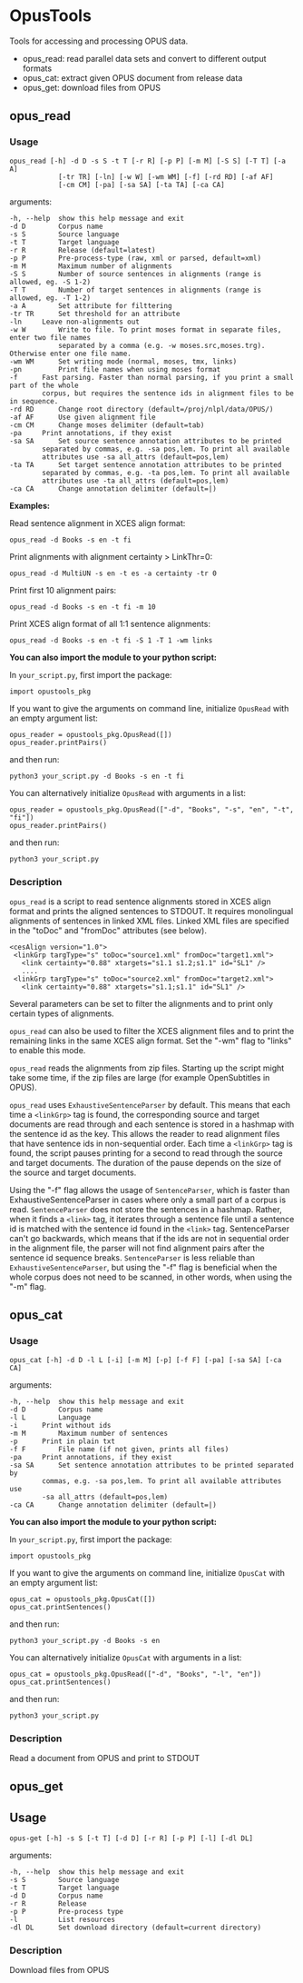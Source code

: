 # OpusTools

Tools for accessing and processing OPUS data.

* opus_read: read parallel data sets and convert to different output formats
* opus_cat: extract given OPUS document from release data
* opus_get: download files from OPUS

## opus_read

### Usage

```
opus_read [-h] -d D -s S -t T [-r R] [-p P] [-m M] [-S S] [-T T] [-a A]
			[-tr TR] [-ln] [-w W] [-wm WM] [-f] [-rd RD] [-af AF]
			[-cm CM] [-pa] [-sa SA] [-ta TA] [-ca CA]
```

arguments:

```
-h, --help	show this help message and exit
-d D		Corpus name
-s S		Source language
-t T		Target language
-r R		Release (default=latest)
-p P		Pre-process-type (raw, xml or parsed, default=xml)
-m M		Maximum number of alignments
-S S		Number of source sentences in alignments (range is allowed, eg. -S 1-2)
-T T		Number of target sentences in alignments (range is allowed, eg. -T 1-2)
-a A		Set attribute for filttering
-tr TR		Set threshold for an attribute
-ln		Leave non-alignments out
-w W		Write to file. To print moses format in separate files, enter two file names 
            separated by a comma (e.g. -w moses.src,moses.trg). Otherwise enter one file name.
-wm WM		Set writing mode (normal, moses, tmx, links)
-pn         Print file names when using moses format
-f		Fast parsing. Faster than normal parsing, if you print a small part of the whole 
		corpus, but requires the sentence ids in alignment files to be in sequence.
-rd RD		Change root directory (default=/proj/nlpl/data/OPUS/)
-af AF		Use given alignment file
-cm CM		Change moses delimiter (default=tab)
-pa		Print annotations, if they exist
-sa SA		Set source sentence annotation attributes to be printed
		separated by commas, e.g. -sa pos,lem. To print all available
		attributes use -sa all_attrs (default=pos,lem)
-ta TA		Set target sentence annotation attributes to be printed
		separated by commas, e.g. -ta pos,lem. To print all available
		attributes use -ta all_attrs (default=pos,lem)
-ca CA		Change annotation delimiter (default=|)
```


**Examples:**

Read sentence alignment in XCES align format:

`opus_read -d Books -s en -t fi`

Print alignments with alignment certainty > LinkThr=0:

`opus_read -d MultiUN -s en -t es -a certainty -tr 0`

Print first 10 alignment pairs:

`opus_read -d Books -s en -t fi -m 10`

Print XCES align format of all 1:1 sentence alignments:

`opus_read -d Books -s en -t fi -S 1 -T 1 -wm links`


**You can also import the module to your python script:**

In `your_script.py`, first import the package:

`import opustools_pkg`

If you want to give the arguments on command line, initialize `OpusRead` with an empty argument list:

```
opus_reader = opustools_pkg.OpusRead([])
opus_reader.printPairs()
```

and then run:

`python3 your_script.py -d Books -s en -t fi`

You can alternatively initialize `OpusRead` with arguments in a list:

```
opus_reader = opustools_pkg.OpusRead(["-d", "Books", "-s", "en", "-t", "fi"])
opus_reader.printPairs()
```

and then run:

`python3 your_script.py`

### Description

`opus_read` is a script to read sentence alignments stored in XCES align format and prints the aligned sentences to STDOUT. It requires monolingual alignments of sentences in linked XML files. Linked XML files are specified in the "toDoc" and "fromDoc" attributes (see below).

```
<cesAlign version="1.0">
 <linkGrp targType="s" toDoc="source1.xml" fromDoc="target1.xml">
   <link certainty="0.88" xtargets="s1.1 s1.2;s1.1" id="SL1" />
   ....
 <linkGrp targType="s" toDoc="source2.xml" fromDoc="target2.xml">
   <link certainty="0.88" xtargets="s1.1;s1.1" id="SL1" />
```

Several parameters can be set to filter the alignments and to print only certain types of alignments.

`opus_read` can also be used to filter the XCES alignment files and to print the remaining links in the same
XCES align format. Set the "-wm" flag to "links" to enable this mode.

`opus_read` reads the alignments from zip files. Starting up the script might take some time, if the zip files are large (for example OpenSubtitles in OPUS).

`opus_read` uses `ExhaustiveSentenceParser` by default. This means that each time a `<linkGrp>` tag is found, the corresponding source and target documents are read through and each sentence is stored in a hashmap with the sentence id as the key. This allows the reader to read alignment files that have sentence ids in non-sequential order. Each time a `<linkGrp>` tag is found, the script pauses printing for a second to read through the source and target documents. The duration of the pause depends on the size of the source and target documents.

Using the "-f" flag allows the usage of `SentenceParser`, which is faster than ExhaustiveSentenceParser in cases where only a small part of a corpus is read. `SentenceParser` does not store the sentences in a hashmap. Rather, when it finds a `<link>` tag, it iterates through a sentence file until a sentence id is matched with the sentence id found in the `<link>` tag. SentenceParser can't go backwards, which means that if the ids are not in sequential order in the alignment file, the parser will not find alignment pairs after the sentence id sequence breaks. `SentenceParser` is less reliable than `ExhaustiveSentenceParser`, but using the "-f" flag is beneficial when the whole corpus does not need to be scanned, in other words, when using the "-m" flag.


## opus_cat

### Usage

```
opus_cat [-h] -d D -l L [-i] [-m M] [-p] [-f F] [-pa] [-sa SA] [-ca CA]
```

arguments:

```
-h, --help	show this help message and exit
-d D		Corpus name
-l L		Language
-i		Print without ids
-m M		Maximum number of sentences
-p		Print in plain txt
-f F		File name (if not given, prints all files)
-pa		Print annotations, if they exist
-sa SA		Set sentence annotation attributes to be printed separated by
		commas, e.g. -sa pos,lem. To print all available attributes use
		-sa all_attrs (default=pos,lem)
-ca CA		Change annotation delimiter (default=|)

```


**You can also import the module to your python script:**

In `your_script.py`, first import the package:

`import opustools_pkg`

If you want to give the arguments on command line, initialize `OpusCat` with an empty argument list:

```
opus_cat = opustools_pkg.OpusCat([])
opus_cat.printSentences()
```

and then run:

`python3 your_script.py -d Books -s en`

You can alternatively initialize `OpusCat` with arguments in a list:

```
opus_cat = opustools_pkg.OpusRead(["-d", "Books", "-l", "en"])
opus_cat.printSentences()
```

and then run:

`python3 your_script.py`

### Description

Read a document from OPUS and print to STDOUT

## opus_get

## Usage

```
opus-get [-h] -s S [-t T] [-d D] [-r R] [-p P] [-l] [-dl DL]
```

arguments:

```
-h, --help  show this help message and exit
-s S        Source language
-t T        Target language
-d D        Corpus name
-r R        Release
-p P        Pre-process type
-l          List resources
-dl DL      Set download directory (default=current directory)
```


### Description

Download files from OPUS

